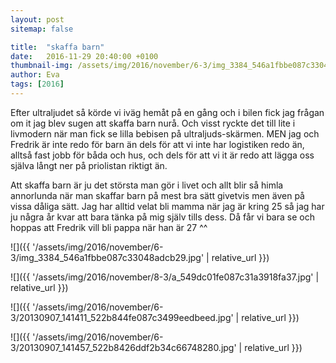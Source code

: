 ```yaml
---
layout: post
sitemap: false

title:  "skaffa barn"
date:   2016-11-29 20:40:00 +0100
thumbnail-img: /assets/img/2016/november/6-3/img_3384_546a1fbbe087c33048adcb29.jpg
author: Eva
tags: [2016]
---
```


Efter ultraljudet så körde vi iväg hemåt på en gång och i bilen fick jag frågan om it jag blev sugen att skaffa barn nurå. Och visst ryckte det till lite i livmodern när man fick se lilla bebisen på ultraljuds-skärmen. MEN jag och Fredrik är inte redo för barn än dels för att vi inte har logistiken redo än, alltså fast jobb för båda och hus, och dels för att vi it är redo att lägga oss själva långt ner på priolistan riktigt än. 

Att skaffa barn är ju det största man gör i livet och allt blir så himla annorlunda när man skaffar barn på mest bra sätt givetvis men även på vissa dåliga sätt. Jag har alltid velat bli mamma när jag är kring 25 så jag har ju några år kvar att bara tänka på mig själv tills dess. Då får vi bara se och hoppas att Fredrik vill bli pappa när han är 27 ^^

![]({{ '/assets/img/2016/november/6-3/img_3384_546a1fbbe087c33048adcb29.jpg'  | relative_url }})

![]({{ '/assets/img/2016/november/8-3/a_549dc01fe087c31a3918fa37.jpg'  | relative_url }})

![]({{ '/assets/img/2016/november/6-3/20130907_141411_522b844fe087c3499eedbeed.jpg'  | relative_url }})

![]({{ '/assets/img/2016/november/6-3/20130907_141457_522b8426ddf2b34c66748280.jpg'  | relative_url }})

